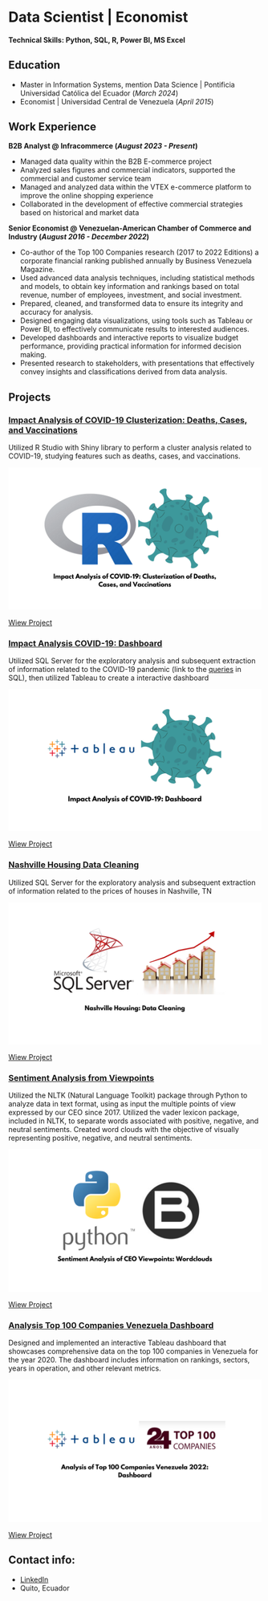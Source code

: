 # Data Scientist | Economist

#### Technical Skills: Python, SQL, R, Power BI, MS Excel

## Education							       		
- Master in Information Systems, mention Data Science	| Pontificia Universidad Católica del Ecuador (_March 2024_)	 			        		
- Economist | Universidad Central de Venezuela  (_April 2015_)

## Work Experience
**B2B Analyst @ Infracommerce (_August 2023 - Present_)**
- Managed data quality within the B2B E-commerce project
- Analyzed sales figures and commercial indicators, supported the commercial and customer service team
- Managed and analyzed data within the VTEX e-commerce platform to improve the online shopping experience
- Collaborated in the development of effective commercial strategies based on historical and market data

**Senior Economist @ Venezuelan-American Chamber of Commerce and Industry (_August 2016 - December 2022_)**
- Co-author of the Top 100 Companies research (2017 to 2022 Editions) a corporate financial ranking published annually by Business Venezuela Magazine.
- Used advanced data analysis techniques, including statistical methods and models, to obtain key information and rankings based on total revenue, number of employees, investment, and social investment.
- Prepared, cleaned, and transformed data to ensure its integrity and accuracy for analysis.
- Designed engaging data visualizations, using tools such as Tableau or Power BI, to effectively communicate results to interested audiences.
- Developed dashboards and interactive reports to visualize budget performance, providing practical information for informed decision making.
- Presented research to stakeholders, with presentations that effectively convey insights and classifications derived from data analysis.

## Projects
### [Impact Analysis of COVID-19 Clusterization: Deaths, Cases, and Vaccinations](https://carlos-aizaga.shinyapps.io/appcovidtarea6/)

Utilized R Studio with Shiny library to perform a cluster analysis related to COVID-19, studying features such as deaths, cases, and vaccinations.

![R](/Assets/R.png)

[Wiew Project](https://carlos-aizaga.shinyapps.io/appcovidtarea6/)

### [Impact Analysis COVID-19: Dashboard](https://public.tableau.com/app/profile/carlos.aizaga/viz/Covid-19DashboardCMAR/Dashboard1)

Utilized SQL Server for the exploratory analysis and subsequent extraction of information related to the COVID-19 pandemic (link to the [queries](https://github.com/caizaga/PortafolioProjects/blob/main/Portfolio%20Project%20SQL%20Server%20EDA.sql) in SQL), then utilized Tableau to create a interactive dashboard

![T1](/Assets/T1.png)

[Wiew Project](https://public.tableau.com/app/profile/carlos.aizaga/viz/Covid-19DashboardCMAR/Dashboard1)

### [Nashville Housing Data Cleaning](https://github.com/caizaga/PortafolioProjects/blob/main/Portfolio%20Project%20SQL%20Server%20Cleaning%20Data.sql)

Utilized SQL Server for the exploratory analysis and subsequent extraction of information related to the prices of houses in Nashville, TN 

![S1](/Assets/S1.png)

[Wiew Project](https://github.com/caizaga/PortafolioProjects/blob/main/Portfolio%20Project%20SQL%20Server%20Cleaning%20Data.sql)

### [Sentiment Analysis from Viewpoints](https://github.com/caizaga/PortafolioProjects/blob/main/Sentiment_Analisys_BV.ipynb)

Utilized the NLTK (Natural Language Toolkit) package through Python to analyze data in text format, using as input the multiple points of view expressed by our CEO since 2017. Utilized the vader lexicon package, included in NLTK, to separate words associated with positive, negative, and neutral sentiments. Created word clouds with the objective of visually representing positive, negative, and neutral sentiments.

![P1](/Assets/P1.png)  

[Wiew Project](https://github.com/caizaga/PortafolioProjects/blob/main/Sentiment_Analisys_BV.ipynb)

### [Analysis Top 100 Companies Venezuela Dashboard](https://public.tableau.com/app/profile/carlos.aizaga/viz/TopCompanies2022/Dashboard1)

Designed and implemented an interactive Tableau dashboard that showcases comprehensive data on the top 100 companies in Venezuela for the year 2020. The dashboard includes information on rankings, sectors, years in operation, and other relevant metrics.

![T2](/Assets/T2.png)  

[Wiew Project](https://public.tableau.com/app/profile/carlos.aizaga/viz/TopCompanies2022/Dashboard1)

## Contact info:
- [LinkedIn](https://www.linkedin.com/in/caizaga/)
- Quito, Ecuador
